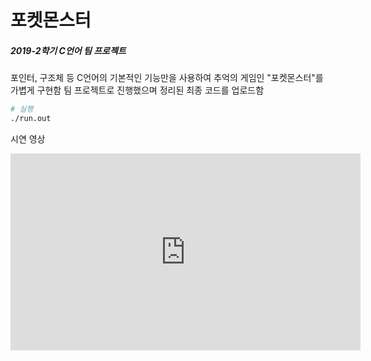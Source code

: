 

# 포켓몬스터

##### 2019-2학기 C언어 팀 프로젝트

포인터, 구조체 등 C언어의 기본적인 기능만을 사용하여 추억의 게임인 "포켓몬스터"를 가볍게 구현함
팀 프로젝트로 진행했으며 정리된 최종 코드를 업로드함

```bash
# 실행
./run.out
```

시연 영상

<iframe width="560" height="315" src="https://www.youtube.com/embed/_y9fSZlnYQc" frameborder="0" allow="accelerometer; autoplay; encrypted-media; gyroscope; picture-in-picture"allowfullscreen></iframe>



